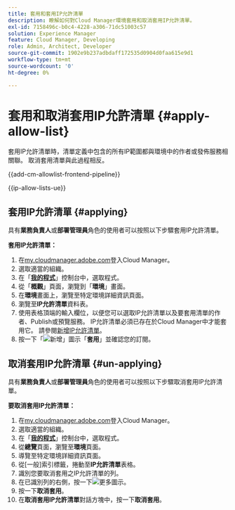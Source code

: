 ```yaml
---
title: 套用和套用IP允許清單
description: 瞭解如何對Cloud Manager環境套用和取消套用IP允許清單。
exl-id: 7158496c-b0c4-4228-a306-71dc51003c57
solution: Experience Manager
feature: Cloud Manager, Developing
role: Admin, Architect, Developer
source-git-commit: 1902e9b237adbdaff172535d0904d0faa615e9d1
workflow-type: tm+mt
source-wordcount: '0'
ht-degree: 0%

---
```



# 套用和取消套用IP允許清單 {#apply-allow-list}

套用IP允許清單時，清單定義中包含的所有IP範圍都與環境中的作者或發佈服務相關聯。 取消套用清單與此過程相反。

{{add-cm-allowlist-frontend-pipeline}}

{{ip-allow-lists-ue}}

## 套用IP允許清單 {#applying}

具有&#x200B;**業務負責人**&#x200B;或&#x200B;**部署管理員**&#x200B;角色的使用者可以按照以下步驟套用IP允許清單。

**套用IP允許清單：**

1. 在[my.cloudmanager.adobe.com](https://my.cloudmanager.adobe.com/)登入Cloud Manager。
1. 選取適當的組織。
1. 在「**[我的程式](/help/implementing/cloud-manager/navigation.md#my-programs)**」控制台中，選取程式。
1. 從「**概觀**」頁面，瀏覽到「**環境**」畫面。
1. 在&#x200B;**環境**&#x200B;畫面上，瀏覽至特定環境詳細資訊頁面。
1. 瀏覽至&#x200B;**IP允許清單**&#x200B;資料表。
1. 使用表格頂端的輸入欄位，以便您可以選取IP允許清單以及要套用清單的作者、Publish或預覽服務。
IP允許清單必須已存在於Cloud Manager中才能套用它。 請參閱[新增IP允許清單](/help/implementing/cloud-manager/ip-allow-lists/add-ip-allow-lists.md)。
1. 按一下「![新增」圖示](https://spectrum.adobe.com/static/icons/workflow_18/Smock_Add_18_N.svg)「**套用**」並確認您的訂閱。

## 取消套用IP允許清單 {#un-applying}

具有&#x200B;**業務負責人**&#x200B;或&#x200B;**部署管理員**&#x200B;角色的使用者可以按照以下步驟取消套用IP允許清單。

**要取消套用IP允許清單：**

1. 在[my.cloudmanager.adobe.com](https://my.cloudmanager.adobe.com/)登入Cloud Manager。
1. 選取適當的組織。
1. 在「**[我的程式](/help/implementing/cloud-manager/navigation.md#my-programs)**」控制台中，選取程式。
1. 從&#x200B;**總覽**&#x200B;頁面，瀏覽至&#x200B;**環境**&#x200B;頁面。
1. 導覽至特定環境詳細資訊頁面。
1. 從[一般]索引標籤，捲動至&#x200B;**IP允許清單**&#x200B;表格。
1. 識別您要取消套用之IP允許清單的列。
1. 在已識別列的右側，按一下![更多圖示](https://spectrum.adobe.com/static/icons/workflow_18/Smock_More_18_N.svg)。
1. 按一下&#x200B;**取消套用**。
1. 在&#x200B;**取消套用IP允許清單**&#x200B;對話方塊中，按一下&#x200B;**取消套用**。
